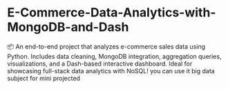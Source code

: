 # E-Commerce-Data-Analytics-with-MongoDB-and-Dash
📦 An end-to-end project that analyzes e-commerce sales data using Python. Includes data cleaning, MongoDB integration, aggregation queries, visualizations, and a Dash-based interactive dashboard. Ideal for showcasing full-stack data analytics with NoSQL!
you can use it big data subject for mini projected
